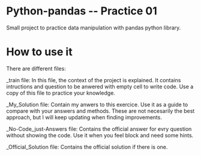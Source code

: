 # Python-pandas -- Practice 01
Small project to practice data manipulation with pandas python library.


# How to use it
There are different files:

_train file: In this file, the context of the project is explained. It contains intructions and question to be anwered with empty cell to write code. Use a copy of this file to practice your knowledge.

_My_Solution file: Contain my anwers to this exercice. Use it as a guide to compare with your answers and methods. These are not necesarily the best approach, but I will keep updating when finding improvements.

_No-Code_just-Answers file: Contains the official answer for evry question without showing the code. Use it when you feel block and need some hints.

_Official_Solution file: Contains the official solution if there is one.


